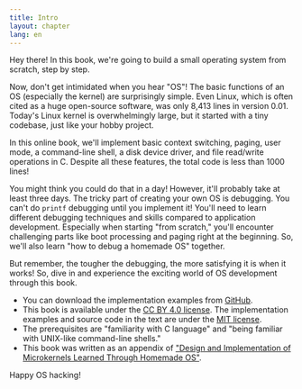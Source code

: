 ```yaml
---
title: Intro
layout: chapter
lang: en
---
```




Hey there! In this book, we're going to build a small operating system from scratch, step by step.

Now, don't get intimidated when you hear "OS"! The basic functions of an OS (especially the kernel) are surprisingly simple. Even Linux, which is often cited as a huge open-source software, was only 8,413 lines in version 0.01. Today's Linux kernel is overwhelmingly large, but it started with a tiny codebase, just like your hobby project.

In this online book, we'll implement basic context switching, paging, user mode, a command-line shell, a disk device driver, and file read/write operations in C. Despite all these features, the total code is less than 1000 lines!

You might think you could do that in a day! However, it'll probably take at least three days. The tricky part of creating your own OS is debugging. You can't do `printf` debugging until you implement it! You'll need to learn different debugging techniques and skills compared to application development. Especially when starting "from scratch," you'll encounter challenging parts like boot processing and paging right at the beginning. So, we'll also learn "how to debug a homemade OS" together.

But remember, the tougher the debugging, the more satisfying it is when it works! So, dive in and experience the exciting world of OS development through this book.

- You can download the implementation examples from [GitHub](https://github.com/nuta/operating-system-in-1000-lines).
- This book is available under the [CC BY 4.0 license](https://creativecommons.jp/faq). The implementation examples and source code in the text are under the [MIT license](https://opensource.org/licenses/MIT).
- The prerequisites are "familiarity with C language" and "being familiar with UNIX-like command-line shells."
- This book was written as an appendix of ["Design and Implementation of Microkernels Learned Through Homemade OS"](https://www.shuwasystem.co.jp/book/9784798068718.html).

Happy OS hacking!
